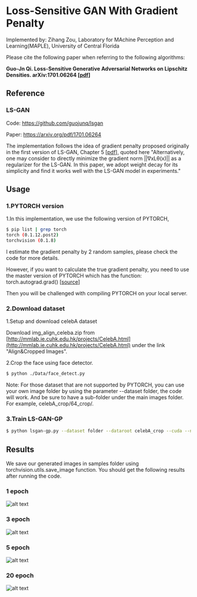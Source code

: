 # Loss-Sensitive GAN With Gradient Penalty

Implemented by: Zihang Zou, Laboratory for MAchine Perception and Learning(MAPLE), University of Central Florida

Please cite the following paper when referring to the following algorithms:

**Guo-Jn Qi. Loss-Sensitive Generative Adversarial Networks on Lipschitz Densities. arXiv:1701.06264 [[pdf](https://arxiv.org/abs/1701.06264)]**

## Reference

### LS-GAN

Code: https://github.com/guojunq/lsgan

Paper: https://arxiv.org/pdf/1701.06264

The implementation follows the idea of gradient penalty proposed originally in the first version of LS-GAN, Chapter 5 [[pdf](https://arxiv.org/pdf/1701.06264v1.pdf)], quoted here
"Alternatively, one may consider to directly minimize
the gradient norm ||∇xLθ(x)|| as a regularizer for
the LS-GAN. In this paper, we adopt weight decay for its
simplicity and find it works well with the LS-GAN model
in experiments."

## Usage
### 1.PYTORCH version
1.In this implementation, we use the following version of PYTORCH, 
``` bash
$ pip list | grep torch
torch (0.1.12.post2)
torchvision (0.1.8)
```
I estimate the gradient penalty by 2 random samples, please check the code for more details.

However, if you want to calculate the true gradient penalty, you need to use the master version of PYTORCH which has the function: torch.autograd.grad() [[source](https://github.com/pytorch/pytorch/blob/master/torch/autograd/__init__.py)]

Then you will be challenged with compiling PYTORCH on your local server.

### 2.Download dataset
1.Setup and download celebA dataset 

Download img_align_celeba.zip from [http://mmlab.ie.cuhk.edu.hk/projects/CelebA.html](http://mmlab.ie.cuhk.edu.hk/projects/CelebA.html) under the link "Align&Cropped Images".


2.Crop the face using face detector.
``` bash
$ python ./Data/face_detect.py
```
Note: For those dataset that are not supported by PYTORCH, you can use your own image folder by using the parameter --dataset folder, the code will work. And be sure to have a sub-folder under the main images folder. For example, celebA_crop/64_crop/.

### 3.Train LS-GAN-GP
```bash
$ python lsgan-gp.py --dataset folder --dataroot celebA_crop --cuda --niter 25
```

## Results
We save our generated images in samples folder using torchvision.utils.save_image function.
You should get the following results after running the code.

### 1 epoch
![alt text](https://github.com/zzzucf/lsgan-gp/blob/master/results/crop_1_epoch.jpg)

### 3 epoch
![alt text](https://github.com/zzzucf/lsgan-gp/blob/master/results/crop_3_epoch.jpg)

### 5 epoch
![alt text](https://github.com/zzzucf/lsgan-gp/blob/master/results/crop_5_epoch.jpg)

### 20 epoch
![alt text](https://github.com/zzzucf/lsgan-gp/blob/master/results/crop_20_epoch.jpg)
